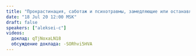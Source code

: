 ```yaml
---
title: "Прокрастинация, саботаж и психотравмы, замедляющие или останавливающие развитие людей в конкретных направлениях"
date: "18 Jul 20 12:00 MSK"
draft: false
speakers: ["aleksei-c"]
videos:
  доклад: qTjNoxaLN18 
  обсуждение доклада: -SORhvi5HVA 
---
```

